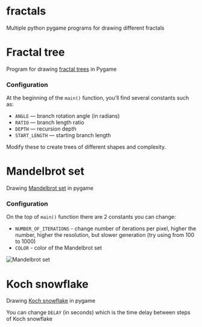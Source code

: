 # fractals
Multiple python pygame programs for drawing different fractals

# Fractal tree
Program for drawing [fractal trees](https://en.wikipedia.org/wiki/Fractal_canopy) in Pygame

### Configuration
At the beginning of the `main()` function, you’ll find several constants such as:
- `ANGLE` — branch rotation angle (in radians)
- `RATIO` — branch length ratio
- `DEPTH` — recursion depth
- `START_LENGTH` — starting branch length

Modify these to create trees of different shapes and complexity.

# Mandelbrot set
Drawing [Mandelbrot set](https://en.wikipedia.org/wiki/Mandelbrot_set) in pygame

### Configuration
On the top of `main()` function there are 2 constants you can change:
- `NUMBER_OF_ITERATIONS` - change number of iterations per pixel, higher the number, higher the resolution, but slower generation (try using from 100 to 1000)
- `COLOR` - color of the Mandelbrot set

![Mandelbrot set](https://github.com/RedDoughnut/fractals/blob/main/MandelbrotSet.png)

# Koch snowflake
Drawing [Koch snowflake](https://en.wikipedia.org/wiki/Koch_snowflake) in pygame

You can change `DELAY` (in seconds) which is the time delay between steps of Koch snowflake
